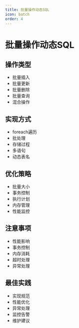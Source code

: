 ```yaml
---
title: 批量操作动态SQL
icon: batch
order: 4
---
```


# 批量操作动态SQL

## 操作类型
- 批量插入
- 批量更新
- 批量删除
- 批量查询
- 混合操作

## 实现方式
- foreach遍历
- 批处理
- 存储过程
- 多语句
- 动态表名

## 优化策略
- 批量大小
- 事务控制
- 执行计划
- 内存管理
- 性能监控

## 注意事项
- 性能影响
- 事务控制
- 内存消耗
- 超时处理
- 异常处理

## 最佳实践
- 实现规范
- 性能优化
- 异常处理
- 监控告警
- 维护建议
